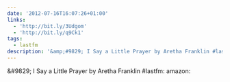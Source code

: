 ```yaml
---
date: '2012-07-16T16:07:26+01:00'
links:
  - 'http://bit.ly/3Udgom'
  - 'http://bit.ly/q9Ck1'
tags:
  - lastfm
description: '&amp;#9829; I Say a Little Prayer by Aretha Franklin #lastfm:  amazon: '
---
```

&amp;#9829; I Say a Little Prayer by Aretha Franklin #lastfm:  amazon: 
